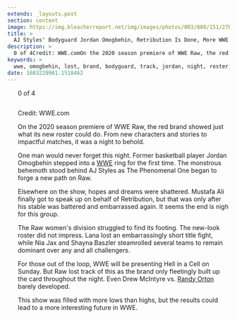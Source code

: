 ```yaml
--- 
extends: _layouts.post 
section: content 
image: https://img.bleacherreport.net/img/images/photos/003/889/151/27b6694cb052936302fd71d240c7b62b_crop_exact.jpg?w=1200&h=1200&q=75 
title: > 
  AJ Styles' Bodyguard Jordan Omogbehin, Retribution Is Done, More WWE Raw Fallout 
description: > 
  0 of 4Credit: WWE.comOn the 2020 season premiere of WWE Raw, the red brand showed just what its new roster could do.Former basketball player Jordan Omogbehin stepped into a WWE ring for the first time.The monstrous behemoth stood behind AJ Styles as The Phenomenal One began to forge a new path on Raw.The Raw women's division struggled to find its footing.But Raw lost track of this as the brand only fleetingly built up the card throughout the night. 
keywords: > 
  wwe, omogbehin, lost, brand, bodyguard, track, jordan, night, roster, vs, wwecomon, retribution, styles, womens, aj, raw, fallout 
date: 1603229961.1518462 
--- 
```

<ol><p class="slideData">0 of 4</p><p></p><img alt="" src="https://static-assets.bleacherreport.net/img/atoms/lazyImage/logo.png"><p class="credit">Credit: WWE.com</p><p class="">On the 2020 season premiere of WWE Raw, the red brand showed just what its new roster could do. From new characters and stories to impactful matches, it was a night to behold.</p><p class="">One man would never forget this night. Former basketball player Jordan Omogbehin stepped into a <a href="http://bleacherreport.com/wwe">WWE</a> ring for the first time. The monstrous behemoth stood behind AJ Styles as The Phenomenal One began to forge a new path on Raw.</p><p class="">Elsewhere on the show, hopes and dreams were shattered. Mustafa Ali finally got to speak up on behalf of Retribution, but that was only after his stable was battered and embarrassed again. It seems the end is nigh for this group.</p><p class="">The Raw women's division struggled to find its footing. The new-look roster did not impress. Lana lost an embarrassingly short title fight, while Nia Jax and Shayna Baszler steamrolled several teams to remain dominant over any and all challengers.</p><p class="">For those out of the loop, WWE will be presenting Hell in a Cell on Sunday. But Raw lost track of this as the brand only fleetingly built up the card throughout the night. Even Drew McIntyre vs. <a href="http://bleacherreport.com/randy-orton">Randy Orton</a> barely developed.</p><p class="">This show was filled with more lows than highs, but the results could lead to a more interesting future in WWE.</p></ol>